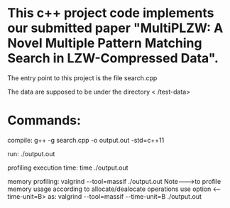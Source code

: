 # This c++ project code implements our submitted paper "MultiPLZW: A Novel Multiple Pattern Matching Search in LZW-Compressed Data".

 The entry point to this project is the file search.cpp

 The data are supposed to be under the directory < /test-data>

# Commands:

 compile: g++ -g  search.cpp -o output.out -std=c++11

 run: ./output.out

 profiling execution time: time ./output.out

 memory profiling: valgrind --tool=massif  ./output.out
Note--->to profile memory usage according to allocate/dealocate operations use option <--time-unit=B> as:
valgrind --tool=massif --time-unit=B ./output.out

